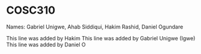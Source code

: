 # COSC310
Names: Gabriel Unigwe, Ahab Siddiqui, Hakim Rashid, Daniel Ogundare

This line was added by Hakim
This line was added by Gabriel Unigwe (Igwe)
This line was added by Daniel O